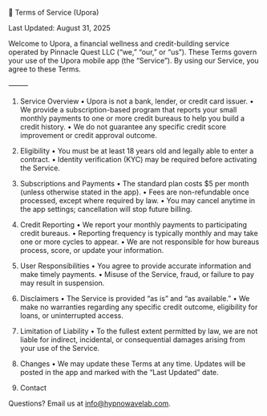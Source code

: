 📄 Terms of Service (Upora)

Last Updated: August 31, 2025

Welcome to Upora, a financial wellness and credit-building service operated by Pinnacle Quest LLC (“we,” “our,” or “us”). These Terms govern your use of the Upora mobile app (the “Service”). By using our Service, you agree to these Terms.

⸻

1. Service Overview
	•	Upora is not a bank, lender, or credit card issuer.
	•	We provide a subscription-based program that reports your small monthly payments to one or more credit bureaus to help you build a credit history.
	•	We do not guarantee any specific credit score improvement or credit approval outcome.

2. Eligibility
	•	You must be at least 18 years old and legally able to enter a contract.
	•	Identity verification (KYC) may be required before activating the Service.

3. Subscriptions and Payments
	•	The standard plan costs $5 per month (unless otherwise stated in the app).
	•	Fees are non-refundable once processed, except where required by law.
	•	You may cancel anytime in the app settings; cancellation will stop future billing.

4. Credit Reporting
	•	We report your monthly payments to participating credit bureaus.
	•	Reporting frequency is typically monthly and may take one or more cycles to appear.
	•	We are not responsible for how bureaus process, score, or update your information.

5. User Responsibilities
	•	You agree to provide accurate information and make timely payments.
	•	Misuse of the Service, fraud, or failure to pay may result in suspension.

6. Disclaimers
	•	The Service is provided “as is” and “as available.”
	•	We make no warranties regarding any specific credit outcome, eligibility for loans, or uninterrupted access.

7. Limitation of Liability
	•	To the fullest extent permitted by law, we are not liable for indirect, incidental, or consequential damages arising from your use of the Service.

8. Changes
	•	We may update these Terms at any time. Updates will be posted in the app and marked with the “Last Updated” date.

9. Contact

Questions? Email us at info@hypnowavelab.com.
